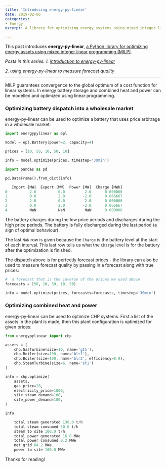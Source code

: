 ```yaml
---
title: 'Introducing energy-py-linear'
date: 2019-02-06
categories:
- Energy
excerpt: A library for optimizing energy systems using mixed integer linear programming.

---
```


This post introduces **energy-py-linear**, [a Python library for optimizing energy assets using mixed integer linear programming (MILP)](https://github.com/ADGEfficiency/energy-py-linear).

*Posts in this series:*
*1. [introduction to energy-py-linear](https://adgefficiency.com/intro-energy-py-linear/)*

*2. [using energy-py-linear to measure forecast quality](https://adgefficiency.com/energy-py-linear-forecast-quality/)*

---

MILP guarantees convergence to the global optimum of a cost function for linear systems.  In energy battery storage and combined heat and power can be modelled and optimized using linear programming.

### Optimizing battery dispatch into a wholesale market

energy-py-linear can be used to optimize a battery that uses price arbitrage in a wholesale market:

```python
import energypylinear as epl

model = epl.Battery(power=2, capacity=4)

prices = [10, 50, 10, 50, 10]

info = model.optimize(prices, timestep='30min')

import pandas as pd

pd.DataFrame().from_dict(info)

   Import [MW]  Export [MW]  Power [MW]  Charge [MWh]
0          2.0          0.0         2.0      0.000000
1          0.0          2.0        -2.0      0.066667
2          2.0          0.0         2.0      0.000000
3          0.0          2.0        -2.0      0.066667
4          NaN          NaN         NaN      0.000000
```

The battery charges during the low price periods and discharges during the high price periods.  The battery is fully discharged during the last period (a sign of optimal behaviour).  

The last `NaN` row is given because the `Charge` is the battery level at the start of each interval.  This last row tells us what the `Charge` level is for the battery after the optimization is finished.

The dispatch above is for perfectly forecast prices - the library can also be used to measure forecast quality by passing in a forecast along with true prices:

```python
#  a forecast that is the inverse of the prices we used above
forecasts = [50, 10, 50, 10, 50]

info = model.optimize(prices, forecasts=forecasts, timestep='30min')
```

### Optimizing combined heat and power

energy-py-linear can be used to optimize CHP systems.  First a list of the assets in the plant is made, then this plant configuration is optimized for given prices:

```python
from energypylinear import chp

assets = [
    chp.GasTurbine(size=10, name='gt1'),
    chp.Boiler(size=100, name='blr1'),
    chp.Boiler(size=100, name='blr2', efficiency=0.9),
    chp.SteamTurbine(size=6, name='st1')
]

info = chp.optimize(
    assets,
    gas_price=20,
    electricity_price=1000,
    site_steam_demand=100,
    site_power_demand=100,
)

info

    total steam generated 130.0 t/h
    total steam consumed 30.0 t/h
    steam to site 100.0 t/h
    total power generated 16.0 MWe
    total power consumed 0.2 MWe
    net grid 84.2 MWe
    power to site 100.0 MWe
```

Thanks for reading!
